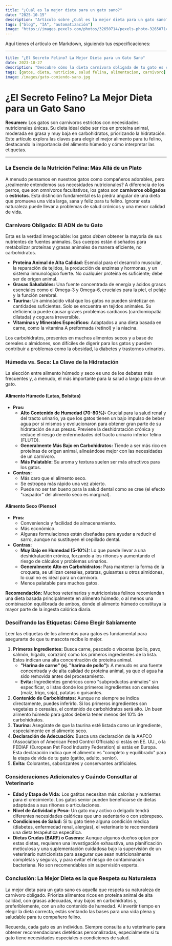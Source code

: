 ```yaml
---
title: "¿Cuál es la mejor dieta para un gato sano?"
date: "2025-10-15"
description: "Artículo sobre ¿Cuál es la mejor dieta para un gato sano?"
tags: ["blog", "IA", "automatización"]
image: "https://images.pexels.com/photos/32650714/pexels-photo-32650714.jpeg?auto=compress&cs=tinysrgb&h=350"
---
```


Aquí tienes el artículo en Markdown, siguiendo tus especificaciones:

---

```yaml
title: "¿El Secreto Felino? La Mejor Dieta para un Gato Sano"
date: 2023-10-27
description: "Descubre cómo la dieta carnívora obligada de tu gato es clave para su salud y bienestar. Aprende sobre proteínas, hidratación y cómo elegir el mejor alimento."
tags: [gatos, dieta, nutricion, salud felina, alimentacion, carnivoro]
image: /images/gato-comiendo-sano.jpg
```

# ¿El Secreto Felino? La Mejor Dieta para un Gato Sano

**Resumen:** Los gatos son carnívoros estrictos con necesidades nutricionales únicas. Su dieta ideal debe ser rica en proteína animal, moderada en grasa y muy baja en carbohidratos, priorizando la hidratación. Este artículo explora las claves para elegir el mejor alimento para tu felino, destacando la importancia del alimento húmedo y cómo interpretar las etiquetas.

---

### La Esencia de la Nutrición Felina: Más Allá de un Plato

A menudo pensamos en nuestros gatos como compañeros adorables, pero ¿realmente entendemos sus necesidades nutricionales? A diferencia de los perros, que son omnívoros facultativos, los gatos son **carnívoros obligados** o **estrictos**. Esta distinción fundamental es la piedra angular de una dieta que promueva una vida larga, sana y feliz para tu felino. Ignorar esta naturaleza puede llevar a problemas de salud crónicos y una menor calidad de vida.

### Carnívoro Obligado: El ADN de tu Gato

Esta es la verdad innegociable: los gatos *deben* obtener la mayoría de sus nutrientes de fuentes animales. Sus cuerpos están diseñados para metabolizar proteínas y grasas animales de manera eficiente, no carbohidratos.

*   **Proteína Animal de Alta Calidad:** Esencial para el desarrollo muscular, la reparación de tejidos, la producción de enzimas y hormonas, y un sistema inmunológico fuerte. No cualquier proteína es suficiente; debe ser de origen animal.
*   **Grasas Saludables:** Una fuente concentrada de energía y ácidos grasos esenciales como el Omega-3 y Omega-6, cruciales para la piel, el pelaje y la función cerebral.
*   **Taurina:** Un aminoácido vital que los gatos no pueden sintetizar en cantidades suficientes. Solo se encuentra en tejidos animales. Su deficiencia puede causar graves problemas cardíacos (cardiomiopatía dilatada) y ceguera irreversible.
*   **Vitaminas y Minerales Específicos:** Adaptados a una dieta basada en carne, como la vitamina A preformada (retinol) y la niacina.

Los carbohidratos, presentes en muchos alimentos secos y a base de cereales o almidones, son difíciles de digerir para los gatos y pueden contribuir a problemas como la obesidad, la diabetes y trastornos urinarios.

### Húmeda vs. Seca: La Clave de la Hidratación

La elección entre alimento húmedo y seco es uno de los debates más frecuentes y, a menudo, el más importante para la salud a largo plazo de un gato.

#### Alimento Húmedo (Latas, Bolsitas)

*   **Pros:**
    *   **Alto Contenido de Humedad (70-80%):** Crucial para la salud renal y del tracto urinario, ya que los gatos tienen un bajo impulso de beber agua por sí mismos y evolucionaron para obtener gran parte de su hidratación de sus presas. Previene la deshidratación crónica y reduce el riesgo de enfermedades del tracto urinario inferior felino (FLUTD).
    *   **Generalmente Más Bajo en Carbohidratos:** Tiende a ser más rico en proteínas de origen animal, alineándose mejor con las necesidades de un carnívoro.
    *   **Más Palatable:** Su aroma y textura suelen ser más atractivos para los gatos.
*   **Contras:**
    *   Más caro que el alimento seco.
    *   Se estropea más rápido una vez abierto.
    *   Puede no ser tan bueno para la salud dental como se cree (el efecto "raspador" del alimento seco es marginal).

#### Alimento Seco (Pienso)

*   **Pros:**
    *   Conveniencia y facilidad de almacenamiento.
    *   Más económico.
    *   Algunas formulaciones están diseñadas para ayudar a reducir el sarro, aunque no sustituyen el cepillado dental.
*   **Contras:**
    *   **Muy Bajo en Humedad (5-10%):** Lo que puede llevar a una deshidratación crónica, forzando a los riñones y aumentando el riesgo de cálculos y problemas urinarios.
    *   **Generalmente Alto en Carbohidratos:** Para mantener la forma de la croqueta, se utilizan cereales, patatas, guisantes u otros almidones, lo cual no es ideal para un carnívoro.
    *   Menos palatable para muchos gatos.

**Recomendación:** Muchos veterinarios y nutricionistas felinos recomiendan una dieta basada principalmente en alimento húmedo, o al menos una combinación equilibrada de ambos, donde el alimento húmedo constituya la mayor parte de la ingesta calórica diaria.

### Descifrando las Etiquetas: Cómo Elegir Sabíamente

Leer las etiquetas de los alimentos para gatos es fundamental para asegurarte de que tu mascota recibe lo mejor.

1.  **Primeros Ingredientes:** Busca carne, pescado o vísceras (pollo, pavo, salmón, hígado, corazón) como los primeros ingredientes de la lista. Estos indican una alta concentración de proteína animal.
    *   **"Harina de carne" (ej. "harina de pollo"):** A menudo es una fuente concentrada y de alta calidad de proteína animal, ya que el agua ha sido removida antes del procesamiento.
    *   **Evita:** Ingredientes genéricos como "subproductos animales" sin especificar, o listas donde los primeros ingredientes son cereales (maíz, trigo, soja), patatas o guisantes.
2.  **Contenido de Carbohidratos:** Aunque no siempre se indica directamente, puedes inferirlo. Si los primeros ingredientes son vegetales o cereales, el contenido de carbohidratos será alto. Un buen alimento húmedo para gatos debería tener menos del 10% de carbohidratos.
3.  **Taurina:** Asegúrate de que la taurina esté listada como un ingrediente, especialmente en el alimento seco.
4.  **Declaración de Adecuación:** Busca una declaración de la AAFCO (Association of American Feed Control Officials) si estás en EE. UU., o la FEDIAF (European Pet Food Industry Federation) si estás en Europa. Esta declaración indica que el alimento es "completo y equilibrado" para la etapa de vida de tu gato (gatito, adulto, senior).
5.  **Evita:** Colorantes, saborizantes y conservantes artificiales.

### Consideraciones Adicionales y Cuándo Consultar al Veterinario

*   **Edad y Etapa de Vida:** Los gatitos necesitan más calorías y nutrientes para el crecimiento. Los gatos senior pueden beneficiarse de dietas adaptadas a sus riñones o articulaciones.
*   **Nivel de Actividad y Peso:** Un gato muy activo o delgado tendrá diferentes necesidades calóricas que uno sedentario o con sobrepeso.
*   **Condiciones de Salud:** Si tu gato tiene alguna condición médica (diabetes, enfermedad renal, alergias), el veterinario te recomendará una dieta terapéutica específica.
*   **Dietas Crudas (BARF) o Caseras:** Aunque algunos dueños optan por estas dietas, requieren una investigación exhaustiva, una planificación meticulosa y una suplementación cuidadosa bajo la supervisión de un veterinario nutricionista para asegurar que sean nutricionalmente completas y seguras, y para evitar el riesgo de contaminación bacteriana. No son recomendables sin supervisión experta.

### Conclusión: La Mejor Dieta es la que Respeta su Naturaleza

La mejor dieta para un gato sano es aquella que respeta su naturaleza de carnívoro obligado. Prioriza alimentos ricos en proteína animal de alta calidad, con grasas adecuadas, muy bajos en carbohidratos y, preferiblemente, con un alto contenido de humedad. Al invertir tiempo en elegir la dieta correcta, estás sentando las bases para una vida plena y saludable para tu compañero felino.

Recuerda, cada gato es un individuo. Siempre consulta a tu veterinario para obtener recomendaciones dietéticas personalizadas, especialmente si tu gato tiene necesidades especiales o condiciones de salud.